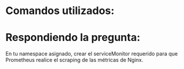 
# Comandos utilizados:


# Respondiendo la pregunta:
En tu namespace asignado, crear el serviceMonitor requerido para que Prometheus
realice el scraping de las métricas de Nginx.
